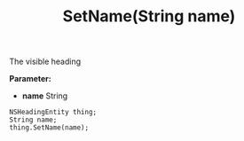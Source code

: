 ﻿---
uid: crmscript_ref_NSHeadingEntity_SetName
title: SetName(String name)
intellisense: NSHeadingEntity.SetName
keywords: NSHeadingEntity, GetName
so.topic: reference
---

The visible heading

**Parameter:** 
 - **name** String

```crmscript
NSHeadingEntity thing;
String name;
thing.SetName(name);
```

